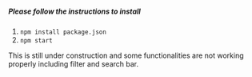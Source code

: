 ##### Please follow the instructions to install 

1. `npm install package.json`
2. `npm start`

This is still under construction and some functionalities are not working properly including filter and search bar. 
